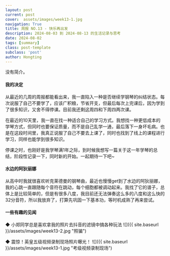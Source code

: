 ```yaml
---
layout: post
current: post
cover:  assets/images/week13-1.jpg
navigation: True
title: 周报 NO.13 - 快乐再出发
description: 2024-08-03 到 2024-08-13 的生活记录与思考
date: 2024-08-02
tags: [summary]
class: post-template
subclass: 'post'
author: Hongting
---
```


没有简介。

#### 我的决定

从最近的几周的周报都能看出来，我一直陷入一种是否继续学钢琴的纠结状态。每次说服了自己不要学了，应该广积粮，节省开支，但最后每次上完课后，因为学到了很多知识，又舍不得停课。目前我还剩这周四和下周四两次课。

在最近的10天里，我一直在找一种适合自己的学习方式。我想找一种更低成本的学琴方式，但同时也要保证质量，而不是自己乱学一通，最后落下一身坏毛病。也是在这段时间里，我真正说服了自己不要去上课了，同时也找到了线上的课程进行学习，同样也能学到很多知识。

停课之时，也刚好是我学琴满1年之际，到时候我想写一篇关于这一年学琴的总结，阶段性记录一下，同时新的开始。一起期待一下吧~


#### 水边的阿狄丽娜

从高中时我就很喜欢听克莱德曼的钢琴曲，最近也慢慢get到了水边的阿狄丽娜，我的心跳一直跟随每个音符在跳动，每个细胞都被调动起来。我找了它的谱子，总体上是比较简单的，但是有很多八度，我目前还无法弹奏这么多的八度和这么快的32分音符，所以我放弃了，打算先巩固一下基本功，等时机成熟了再来尝试。


#### 一些有趣的见闻

◆ 小郑同学总是喜欢拿我的照片去抖音的滤镜中搞各种玩法
![]({{ site.baseurl }}/assets/images/week13-2.jpg "照骗")

◆ 震惊！英皇五级视频录制现场照片曝光！
![]({{ site.baseurl }}/assets/images/week13-1.jpg "考级视频录制现场")